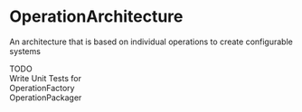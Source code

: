 # OperationArchitecture
An architecture that is based on individual operations to create configurable systems<br/>


TODO<br/>
Write Unit Tests for<br/>
  OperationFactory<br/>
  OperationPackager<br/>
  <br/>
